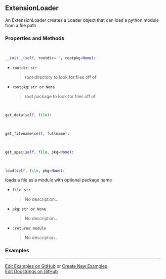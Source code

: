 ## <a id="McUtils.Misc.ExtensionLoader.ExtensionLoader">ExtensionLoader</a>
An ExtensionLoader creates a Loader object that can load a python module from a file path

### Properties and Methods
<a id="McUtils.Misc.ExtensionLoader.ExtensionLoader.__init__">&nbsp;</a>
```python
__init__(self, rootdir='', rootpkg=None): 
```

- `rootdir`: `str`
    >root directory to look for files off of
- `rootpkg`: `str or None`
    >root package to look for files off of

<a id="McUtils.Misc.ExtensionLoader.ExtensionLoader.get_data">&nbsp;</a>
```python
get_data(self, file): 
```

<a id="McUtils.Misc.ExtensionLoader.ExtensionLoader.get_filename">&nbsp;</a>
```python
get_filename(self, fullname): 
```

<a id="McUtils.Misc.ExtensionLoader.ExtensionLoader.get_spec">&nbsp;</a>
```python
get_spec(self, file, pkg=None): 
```

<a id="McUtils.Misc.ExtensionLoader.ExtensionLoader.load">&nbsp;</a>
```python
load(self, file, pkg=None): 
```
loads a file as a module with optional package name
- `file`: `str`
    >No description...
- `pkg`: `str or None`
    >No description...
- `:returns`: `module`
    >No description...

### Examples


___

[Edit Examples on GitHub](https://github.com/McCoyGroup/References/edit/gh-pages/Documentation/examples/McUtils/Misc/ExtensionLoader/ExtensionLoader.md) or 
[Create New Examples](https://github.com/McCoyGroup/References/new/gh-pages/?filename=Documentation/examples/McUtils/Misc/ExtensionLoader/ExtensionLoader.md) <br/>
[Edit Docstrings on GitHub](https://github.com/McCoyGroup/McUtils/edit/master/Misc/ExtensionLoader.py?message=Update%20Docs)